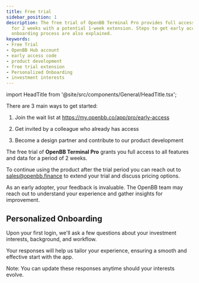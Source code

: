 ```yaml
---
title: Free trial
sidebar_position: 1
description: The free trial of OpenBB Terminal Pro provides full access to its features
  for 2 weeks with a potential 1-week extension. Steps to get early access and personalized
  onboarding process are also explained.
keywords:
- Free Trial
- OpenBB Hub account
- early access code
- product development
- free trial extension
- Personalized Onboarding
- investment interests
---
```


import HeadTitle from '@site/src/components/General/HeadTitle.tsx';

<HeadTitle title="Getting Started | OpenBB Terminal Pro Docs" />

There are 3 main ways to get started:

1. Join the wait list at <https://my.openbb.co/app/pro/early-access>

2. Get invited by a colleague who already has access

3. Become a design partner and contribute to our product development

The free trial of **OpenBB Terminal Pro** grants you full access to all features and data for a period of 2 weeks.

To continue using the product after the trial period you can reach out to <sales@openbb.finance> to extend your trial and discuss pricing options.

As an early adopter, your feedback is invaluable. The OpenBB team may reach out to understand your experience and gather insights for improvement.

## Personalized Onboarding

Upon your first login, we'll ask a few questions about your investment interests, background, and workflow.

Your responses will help us tailor your experience, ensuring a smooth and effective start with the app.

Note: You can update these responses anytime should your interests evolve.

